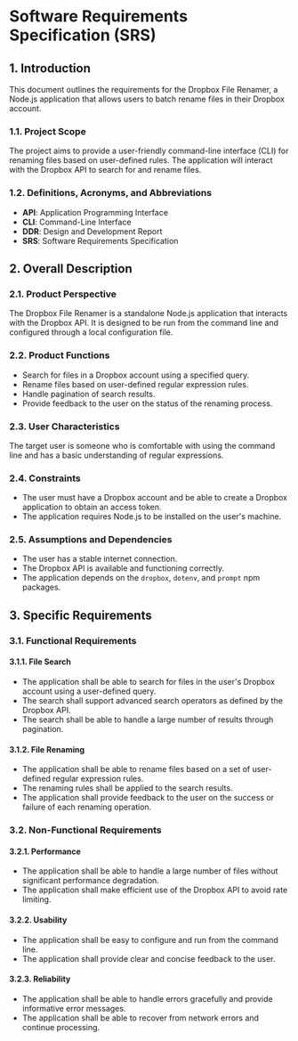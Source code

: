 # Software Requirements Specification (SRS)

## 1. Introduction

This document outlines the requirements for the Dropbox File Renamer, a Node.js application that allows users to batch rename files in their Dropbox account.

### 1.1. Project Scope

The project aims to provide a user-friendly command-line interface (CLI) for renaming files based on user-defined rules. The application will interact with the Dropbox API to search for and rename files.

### 1.2. Definitions, Acronyms, and Abbreviations

- **API**: Application Programming Interface
- **CLI**: Command-Line Interface
- **DDR**: Design and Development Report
- **SRS**: Software Requirements Specification

## 2. Overall Description

### 2.1. Product Perspective

The Dropbox File Renamer is a standalone Node.js application that interacts with the Dropbox API. It is designed to be run from the command line and configured through a local configuration file.

### 2.2. Product Functions

- Search for files in a Dropbox account using a specified query.
- Rename files based on user-defined regular expression rules.
- Handle pagination of search results.
- Provide feedback to the user on the status of the renaming process.

### 2.3. User Characteristics

The target user is someone who is comfortable with using the command line and has a basic understanding of regular expressions.

### 2.4. Constraints

- The user must have a Dropbox account and be able to create a Dropbox application to obtain an access token.
- The application requires Node.js to be installed on the user's machine.

### 2.5. Assumptions and Dependencies

- The user has a stable internet connection.
- The Dropbox API is available and functioning correctly.
- The application depends on the `dropbox`, `dotenv`, and `prompt` npm packages.

## 3. Specific Requirements

### 3.1. Functional Requirements

#### 3.1.1. File Search

- The application shall be able to search for files in the user's Dropbox account using a user-defined query.
- The search shall support advanced search operators as defined by the Dropbox API.
- The search shall be able to handle a large number of results through pagination.

#### 3.1.2. File Renaming

- The application shall be able to rename files based on a set of user-defined regular expression rules.
- The renaming rules shall be applied to the search results.
- The application shall provide feedback to the user on the success or failure of each renaming operation.

### 3.2. Non-Functional Requirements

#### 3.2.1. Performance

- The application shall be able to handle a large number of files without significant performance degradation.
- The application shall make efficient use of the Dropbox API to avoid rate limiting.

#### 3.2.2. Usability

- The application shall be easy to configure and run from the command line.
- The application shall provide clear and concise feedback to the user.

#### 3.2.3. Reliability

- The application shall be able to handle errors gracefully and provide informative error messages.
- The application shall be able to recover from network errors and continue processing.


